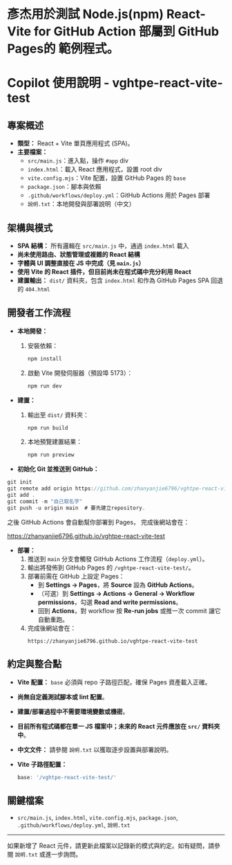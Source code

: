 # 彥杰用於測試 Node.js(npm) React-Vite for GitHub Action 部屬到 GitHub Pages的 範例程式。

# Copilot 使用說明 - vghtpe-react-vite-test

## 專案概述
- **類型：** React + Vite 單頁應用程式 (SPA)。
- **主要檔案：**
  - `src/main.js`：進入點，操作 `#app` div
  - `index.html`：載入 React 應用程式，設置 root div
  - `vite.config.mjs`：Vite 配置，設置 GitHub Pages 的 `base`
  - `package.json`：腳本與依賴
  - `.github/workflows/deploy.yml`：GitHub Actions 用於 Pages 部署
  - `說明.txt`：本地開發與部署說明（中文）

## 架構與模式
- **SPA 結構：** 所有邏輯在 `src/main.js` 中，通過 `index.html` 載入
- **尚未使用路由、狀態管理或複雜的 React 結構**
- **字體與 UI 調整直接在 JS 中完成（見 `main.js`）**
- **使用 Vite 的 React 插件，但目前尚未在程式碼中充分利用 React**
- **建置輸出：** `dist/` 資料夾，包含 `index.html` 和作為 GitHub Pages SPA 回退的 `404.html`

## 開發者工作流程
- **本地開發：**
  1. 安裝依賴：
     ```bash
     npm install
     ```
  2. 啟動 Vite 開發伺服器（預設埠 5173）：
     ```bash
     npm run dev
     ```
- **建置：**
  1. 輸出至 `dist/` 資料夾：
     ```bash
     npm run build
     ```
  2. 本地預覽建置結果：
     ```bash
     npm run preview
     ```

- **初始化 Git 並推送到 GitHub：**
```js
git init
git remote add origin https://github.com/zhanyanjie6796/vghtpe-react-vite-test.git
git add .
git commit -m "自己取名字"
git push -u origin main  # 要先建立repository.
```
之後 GitHub Actions 會自動幫你部署到 Pages，
完成後網站會在：

https://zhanyanjie6796.github.io/vghtpe-react-vite-test

- **部署：**
  1. 推送到 `main` 分支會觸發 GitHub Actions 工作流程（`deploy.yml`）。
  2. 輸出將發佈到 GitHub Pages 的 `/vghtpe-react-vite-test/`。
  3. 部署前需在 GitHub 上設定 Pages：
     - 到 **Settings → Pages**，將 **Source** 設為 **GitHub Actions**。
     - （可選）到 **Settings → Actions → General → Workflow permissions**，勾選 **Read and write permissions**。
     - 回到 **Actions**，對 workflow 按 **Re-run jobs** 或推一次 commit 讓它自動重跑。
  4. 完成後網站會在：
     ```
     https://zhanyanjie6796.github.io/vghtpe-react-vite-test
     ```

## 約定與整合點
- **Vite 配置：** `base` 必須與 repo 子路徑匹配，確保 Pages 資產載入正確。
- **尚無自定義測試腳本或 lint 配置**。
- **建置/部署過程中不需要環境變數或機密**。
- **目前所有程式碼都在單一 JS 檔案中；未來的 React 元件應放在 `src/` 資料夾中**。
- **中文文件：** 請參閱 `說明.txt` 以獲取逐步設置與部署說明。

- **Vite 子路徑配置：**
  ```js
  base: '/vghtpe-react-vite-test/'
  ```

## 關鍵檔案
- `src/main.js`, `index.html`, `vite.config.mjs`, `package.json`, `.github/workflows/deploy.yml`, `說明.txt`

---

如果新增了 React 元件，請更新此檔案以記錄新的模式與約定。如有疑問，請參閱 `說明.txt` 或進一步詢問。
